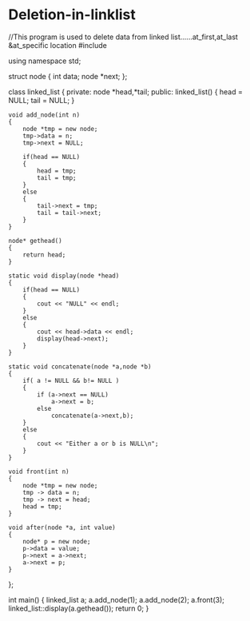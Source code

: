 # Deletion-in-linklist
//This program is used to delete data from linked list......at_first,at_last &amp;at_specific location
#include <iostream>

using namespace std;

struct node
{
    int data;
    node *next;
};

class linked_list
{
private:
    node *head,*tail;
public:
    linked_list()
    {
        head = NULL;
        tail = NULL;
    }

    void add_node(int n)
    {
        node *tmp = new node;
        tmp->data = n;
        tmp->next = NULL;

        if(head == NULL)
        {
            head = tmp;
            tail = tmp;
        }
        else
        {
            tail->next = tmp;
            tail = tail->next;
        }
    }

    node* gethead()
    {
        return head;
    }

    static void display(node *head)
    {
        if(head == NULL)
        {
            cout << "NULL" << endl;
        }
        else
        {
            cout << head->data << endl;
            display(head->next);
        }
    }

    static void concatenate(node *a,node *b)
    {
        if( a != NULL && b!= NULL )
        {
            if (a->next == NULL)
                a->next = b;
            else
                concatenate(a->next,b);
        }
        else
        {
            cout << "Either a or b is NULL\n";
        }
    }

    void front(int n)
    {
        node *tmp = new node;
        tmp -> data = n;
        tmp -> next = head;
        head = tmp;
    }

    void after(node *a, int value)
    {
        node* p = new node;
        p->data = value;
        p->next = a->next;
        a->next = p;
    }
};

int main()
{
    linked_list a;
    a.add_node(1);
    a.add_node(2);
    a.front(3);
    linked_list::display(a.gethead());
    return 0;
}
